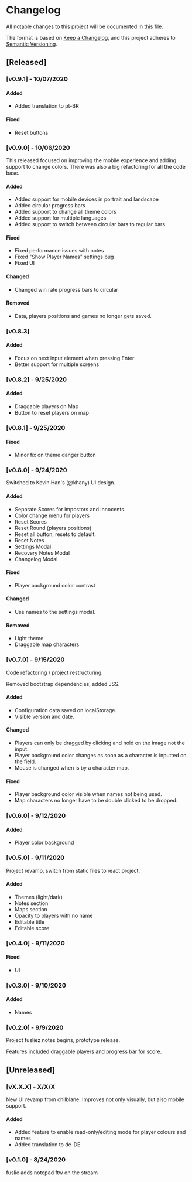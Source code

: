 # Changelog

All notable changes to this project will be documented in this file.

The format is based on [Keep a Changelog](https://keepachangelog.com/en/1.0.0/),
and this project adheres to [Semantic Versioning](https://semver.org/spec/v2.0.0.html).

## [Released]

### [v0.9.1] - 10/07/2020

#### Added

- Added translation to pt-BR

#### Fixed

- Reset buttons

### [v0.9.0] - 10/06/2020

This released focused on improving the mobile experience and adding support to
change colors.
There was also a big refactoring for all the code base.

#### Added

- Added support for mobile devices in portrait and landscape
- Added circular progress bars
- Added support to change all theme colors
- Added support for multiple languages
- Added support to switch between circular bars to regular bars

#### Fixed

- Fixed performance issues with notes
- Fixed "Show Player Names" settings bug
- Fixed UI

#### Changed

- Changed win rate progress bars to circular

#### Removed

- Data, players positions and games no longer gets saved.

### [v0.8.3]

#### Added

- Focus on next input element when pressing Enter
- Better support for multiple screens

### [v0.8.2] - 9/25/2020

#### Added

- Draggable players on Map
- Button to reset players on map

### [v0.8.1] - 9/25/2020

#### Fixed

- Minor fix on theme danger button

### [v0.8.0] - 9/24/2020

Switched to Kevin Han's (@khany) UI design.

#### Added

- Separate Scores for impostors and innocents.
- Color change menu for players
- Reset Scores
- Reset Round (players positions)
- Reset all button, resets to default.
- Reset Notes
- Settings Modal
- Recovery Notes Modal
- Changelog Modal

#### Fixed

- Player background color contrast

#### Changed

- Use names to the settings modal.

#### Removed

- Light theme
- Draggable map characters

### [v0.7.0] - 9/15/2020

Code refactoring / project restructuring.

Removed bootstrap dependencies, added JSS.

#### Added

- Configuration data saved on localStorage.
- Visible version and date.

#### Changed

- Players can only be dragged by clicking and hold on the image not the input.
- Player background color changes as soon as a character is inputted on the field.
- Mouse is changed when is by a character map.

#### Fixed

- Player background color visible when names not being used.
- Map characters no longer have to be double clicked to be dropped.

### [v0.6.0] - 9/12/2020

#### Added

- Player color background

### [v0.5.0] - 9/11/2020

Project revamp, switch from static files to react project.

#### Added

- Themes (light/dark)
- Notes section
- Maps section
- Opacity to players with no name
- Editable title
- Editable score

### [v0.4.0] - 9/11/2020

#### Fixed

- UI

### [v0.3.0] - 9/10/2020

#### Added

- Names

### [v0.2.0] - 9/9/2020

Project fusliez notes begins, prototype release.

Features included draggable players and progress bar for score.

## [Unreleased]

### [vX.X.X] - X/X/X

New UI revamp from chilblane. Improves not only visually, but also mobile support.

#### Added

- Added feature to enable read-only/editing mode for player colours and names
- Added translation to de-DE

### [v0.1.0] - 8/24/2020

fuslie adds notepad ftw on the stream
